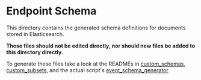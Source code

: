 # Endpoint Schema

This directory contains the generated schema definitions for documents stored in Elasticsearch.

**These files should not be edited directly, nor should new files be added to this directory directly.**

To generate these files take a look at the READMEs in [custom_schemas](../custom_schemas/README.md),
[custom_subsets](../custom_subsets/README.md),
and the actual script's [event_schema_generator](../scripts/event_schema_generator/README.md)
